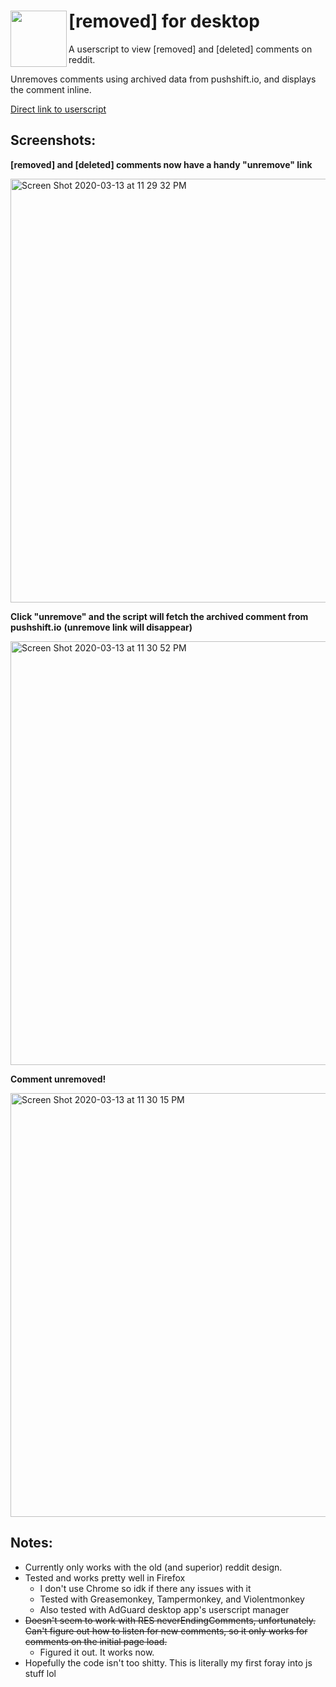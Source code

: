 # [removed] for desktop <img src="https://user-images.githubusercontent.com/13255511/74567142-b74a0380-4f3a-11ea-990b-c7d30f3fa078.png" width="90px" align="left">
A userscript to view [removed] and [deleted] comments on reddit.

Unremoves comments using archived data from pushshift.io, and displays the comment inline.

<a href="https://raw.githubusercontent.com/Humzaman/removed-desktop/master/removed.user.js">Direct link to userscript</a>

## Screenshots:
**[removed] and [deleted] comments now have a handy "unremove" link**

<img width="678" alt="Screen Shot 2020-03-13 at 11 29 32 PM" src="https://user-images.githubusercontent.com/13255511/76674970-ddd37c80-6582-11ea-998a-fe7311629600.png">

**Click "unremove" and the script will fetch the archived comment from pushshift.io**
**(unremove link will disappear)**

<img width="678" alt="Screen Shot 2020-03-13 at 11 30 52 PM" src="https://user-images.githubusercontent.com/13255511/76674974-eaf06b80-6582-11ea-80f3-6ff867b8bbe4.png">

**Comment unremoved!**

<img width="678" alt="Screen Shot 2020-03-13 at 11 30 15 PM" src="https://user-images.githubusercontent.com/13255511/76674979-fcd20e80-6582-11ea-9481-de2c3a1c06ea.png">

## Notes:
* Currently only works with the old (and superior) reddit design.
* Tested and works pretty well in Firefox
  - I don't use Chrome so idk if there any issues with it
  - Tested with Greasemonkey, Tampermonkey, and Violentmonkey
  - Also tested with AdGuard desktop app's userscript manager
* ~~Doesn't seem to work with RES neverEndingComments, unfortunately. Can't figure out how to listen for new comments, so it only works for comments on the initial page load.~~
  - Figured it out. It works now.
* Hopefully the code isn't too shitty. This is literally my first foray into js stuff lol
